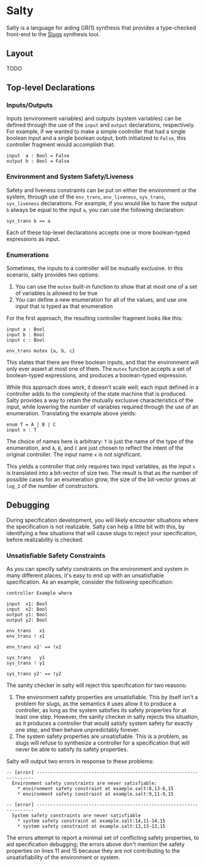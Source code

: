 # Salty

Salty is a language for aiding GR(1) synthesis that provides a type-checked
front-end to the [Slugs][1] synthesis tool.

## Layout

TODO

## Top-level Declarations

### Inputs/Outputs

Inputs (environment variables) and outputs (system variables) can be defined
through the use of the `input` and `output` declarations, respectively. For
example, if we wanted to make a simple controller that had a single boolean
input and a single boolean output, both initialized to `False`, this controller
fragment would accomplish that:

```
input  a : Bool = False
output b : Bool = False
```

### Environment and System Safety/Liveness

Safety and liveness constraints can be put on either the environment or the
system, through use of the `env_trans`, `env_liveness`, `sys_trans`,
`sys_liveness` declarations. For example, if you would like to have the output
`b` always be equal to the input `a`, you can use the following declaration:

```
sys_trans b == a
```

Each of these top-level declarations accepts one or more boolean-typed
expressions as input.

### Enumerations

Sometimes, the inputs to a controller will be mutually exclusive. In this
scenario, salty provides two options:

1. You can use the `mutex` built-in function to show that at most one of a set
   of variables is allowed to be true
2. You can define a new enumeration for all of the values, and use one input
   that is typed as that enumeration

For the first approach, the resulting controller fragment looks like this:

```
input a : Bool
input b : Bool
input c : Bool

env_trans mutex {a, b, c}
```

This states that there are three boolean inputs, and that the environment will
only ever assert at most one of them. The `mutex` function accepts a set of
boolean-typed expressions, and produces a boolean-typed expression.

While this approach does work, it doesn't scale well; each input defined in a
controller adds to the complexity of the state machine that is produced. Salty
provides a way to retain the mutually exclusive characteristics of the input,
while lowering the number of variables required through the use of an
enumeration. Translating the example above yields:

```
enum T = A | B | C
input x : T
```

The choice of names here is arbitrary: `T` is just the name of the type of the
enumeration, and `A`, `B`, and `C` are just chosen to reflect the intent of the
original controller. The input name `x` is not significant.

This yields a controller that only requires two input variables, as the input
`x` is translated into a bit-vector of size two. The result is that as the
number of possible cases for an enumeration grow, the size of the bit-vector
grows at `log_2` of the number of constructors.


## Debugging

During specification development, you will likely encounter situations where the
specification is not realizable. Salty can help a little bit with this, by
identifying a few situations that will cause slugs to reject your specification,
before realizability is checked.

### Unsatisfiable Safety Constraints

As you can specify safety constraints on the environment and system in many
different places, it's easy to end up with an unsatisfiable specification. As an
example, consider the following specification:

```
controller Example where

input  x1: Bool
input  x2: Bool
output y1: Bool
output y2: Bool

env_trans   x1
env_trans ! x1

env_trans x2' == !x2

sys_trans   y1
sys_trans ! y1

sys_trans y2' == !y2
```

The sanity checker in salty will reject this specification for two reasons:

1. The environment safety properties are unsatisfiable. This by itself isn't a
   problem for slugs, as the semantics it uses allow it to produce a controller,
   as long as the system satisfies its safety properties for at least one step.
   However, the sanity checker in salty rejects this situation, as it produces a
   controller that would satisfy system safety for exactly one step, and then
   behave unpredictably forever.
2. The system safety properties are unsatisfiable. This is a problem, as slugs
   will refuse to synthesize a controller for a specification that will never be
   able to satisfy its safety properties.

Salty will output two errors in response to these problems:

```
-- [error] ---------------------------------------------------------------------
  Environment safety constraints are never satisfiable:
    * environment safety constraint at example.salt:8,13-8,15
    * environment safety constraint at example.salt:9,11-9,15

-- [error] ---------------------------------------------------------------------
  System safety constraints are never satisfiable
    * system safety constraint at example.salt:14,11-14,15
    * system safety constraint at example.salt:13,13-13,15
```

The errors attempt to report a minimal set of conflicting safety properties, to
aid specification debugging; the errors above don't mention the safety
properties on lines 11 and 15 because they are not contributing to the
unsatisfiability of the environment or system.

[1]: https://github.com/VerifiableRobotics/slugs
